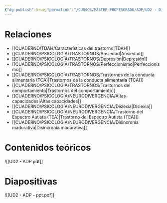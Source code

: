 ```yaml
---
{"dg-publish":true,"permalink":"/CURSOS/MÁSTER PROFESORADO/ADP/UD2 - Diversidad del desarrollo/"}
---
```


# Relaciones
- [[CUADERNO/TDAH/Características del trastorno\|TDAH]]
- [[CUADERNO/PSICOLOGÍA/TRASTORNOS/Ansiedad\|Ansiedad]]
- [[CUADERNO/PSICOLOGÍA/TRASTORNOS/Depresión\|Depresión]]
- [[CUADERNO/PSICOLOGÍA/TRASTORNOS/Perfeccionismo\|Perfeccionismo]]
- [[CUADERNO/PSICOLOGÍA/TRASTORNOS/Trastornos de la conducta alimentaria (TCA)\|Trastornos de la conducta alimentaria (TCA)]]
- [[CUADERNO/PSICOLOGÍA/TRASTORNOS/Trastornos del comportamiento\|Trastornos del comportamiento]]
- [[CUADERNO/PSICOLOGÍA/NEURODIVERGENCIA/Altas capacidades\|Altas capacidades]]
- [[CUADERNO/PSICOLOGÍA/NEURODIVERGENCIA/Dislexia\|Dislexia]]
- [[CUADERNO/PSICOLOGÍA/NEURODIVERGENCIA/Trastorno del Espectro Autista (TEA)\|Trastorno del Espectro Autista (TEA)]]
- [[CUADERNO/PSICOLOGÍA/NEURODIVERGENCIA/Disincronía madurativa\|Disincronía madurativa]]
# Contenidos teóricos
![[UD2 - ADP.pdf]]

# Diapositivas
![[UD2 - ADP - ppt.pdf]]